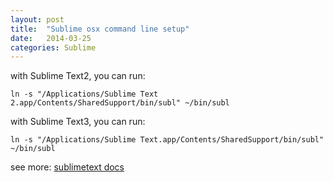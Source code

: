 ```yaml
---
layout: post
title:  "Sublime osx command line setup"
date:   2014-03-25
categories: Sublime
---
```


with Sublime Text2, you can run:

    ln -s "/Applications/Sublime Text 2.app/Contents/SharedSupport/bin/subl" ~/bin/subl

with Sublime Text3, you can run:

    ln -s "/Applications/Sublime Text.app/Contents/SharedSupport/bin/subl" ~/bin/subl

see more: <a href="http://www.sublimetext.com/docs/3/osx_command_line.html" target="_blank">sublimetext docs</a>
